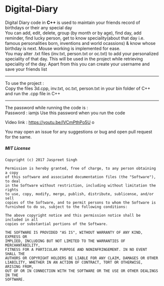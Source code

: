 # Digital-Diary
Digital Diary code in <b>C++</b> is used to maintain your friends record of birthdays or their any special day<br>
You can add, edit, delete, group (by month or by age), find day, add reminder, find lucky person, get to know speciality(about
that day i.e. famous personalities born, inventions and world ocassions) & know whose birthday is next. Mouse working is implemented for ease. 
<br>You may alter .txt files (inv.txt, person.txt or oc.txt) to add your personalized speciality of that day. This will be used in the project while retrieving speciality of the day. 
Apart from this you can create your username and save your friends list<br>
 <hr> 
To use the project :<br>
Copy the files 3d.cpp, inv.txt, oc.txt, person.txt in your bin folder of C++ and run the .cpp file in C++
 <hr> 
The password while running the code is : <br>
Password : iamjs 
Use this password when you run the code 
<br>

Video link : 
https://youtu.be/lVCmPthPo5U o

You may open an issue for any suggestions or bug and open pull request for the same. 

##### MIT License
```
Copyright (c) 2017 Jaspreet Singh

Permission is hereby granted, free of charge, to any person obtaining a copy
of this software and associated documentation files (the "Software"), to deal
in the Software without restriction, including without limitation the rights
to use, copy, modify, merge, publish, distribute, sublicense, and/or sell
copies of the Software, and to permit persons to whom the Software is
furnished to do so, subject to the following conditions:

The above copyright notice and this permission notice shall be included in all
copies or substantial portions of the Software.

THE SOFTWARE IS PROVIDED "AS IS", WITHOUT WARRANTY OF ANY KIND, EXPRESS OR
IMPLIED, INCLUDING BUT NOT LIMITED TO THE WARRANTIES OF MERCHANTABILITY,
FITNESS FOR A PARTICULAR PURPOSE AND NONINFRINGEMENT. IN NO EVENT SHALL THE
AUTHORS OR COPYRIGHT HOLDERS BE LIABLE FOR ANY CLAIM, DAMAGES OR OTHER
LIABILITY, WHETHER IN AN ACTION OF CONTRACT, TORT OR OTHERWISE, ARISING FROM,
OUT OF OR IN CONNECTION WITH THE SOFTWARE OR THE USE OR OTHER DEALINGS IN THE
SOFTWARE.
```
